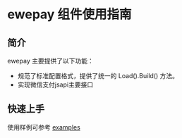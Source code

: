 # ewepay 组件使用指南
## 简介
ewepay 主要提供了以下功能：

- 规范了标准配置格式，提供了统一的 Load().Build() 方法。
- 实现微信支付jsapi主要接口

## 快速上手

使用样例可参考 [examples](./examples/main.go)

